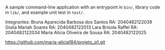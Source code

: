A sample command-line application with an entrypoint in `bin/`, library code
in `lib/`, and example unit test in `test/`.


Integrantes:
Bruna Aparecida Barbosa dos Santos  RA: 2040482122039
Giulia Mariah Soares    RA: 2040482122013
Lara Brisola Raffel     RA: 2040482122034
Maria Alicia Oliveira de Sousa  RA: 2040482122025

https://github.com/maria-alicia184/projeto_p1.git
